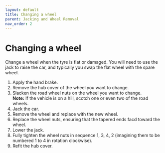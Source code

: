 ```yaml
---
layout: default
title: Changing a wheel
parent: Jacking and Wheel Removal
nav_order: 2
---
```


# Changing a wheel

Change a wheel when the tyre is flat or damaged. You will need to use the jack to raise the car, and typically you swap the flat wheel with the spare wheel.

1. Apply the hand brake.
2. Remove the hub cover of the wheel you want to change.
3. Slacken the road wheel nuts on the wheel you want to change.  
  **Note:** If the vehicle is on a hill, scotch one or even two of the road wheels.
4. Jack the car.
5. Remove the wheel and replace with the new wheel.
6. Replace the wheel nuts, ensuring that the tapered ends facd toward the wheel.
7. Lower the jack.
8. Fully tighten the wheel nuts in sequence 1, 3, 4, 2 (imagining them to be numbered 1 to 4 in rotation clockwise).
9. Refit the hub cover.